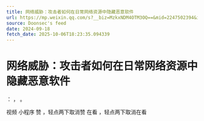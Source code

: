 ```yaml
---
title: 网络威胁：攻击者如何在日常网络资源中隐藏恶意软件
url: https://mp.weixin.qq.com/s?__biz=MzkxNDM4OTM3OQ==&mid=2247502394&idx=1&sn=929b774548ee622262350d21fdcdf582
source: Doonsec's feed
date: 2024-09-18
fetch_date: 2025-10-06T18:23:35.094339
---
```


# 网络威胁：攻击者如何在日常网络资源中隐藏恶意软件

：
，
。

视频
小程序
赞
，轻点两下取消赞
在看
，轻点两下取消在看